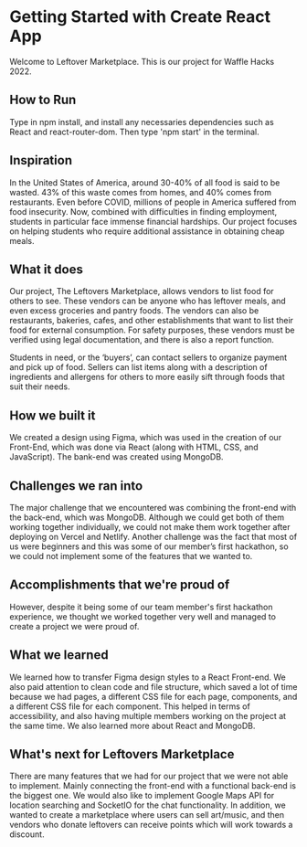 # Getting Started with Create React App

Welcome to Leftover Marketplace. This is our project for Waffle Hacks 2022.

## How to Run
Type in npm install, and install any necessaries dependencies such as React and react-router-dom. Then type 'npm start' in the terminal.

## Inspiration

In the United States of America, around 30-40% of all food is said to be wasted. 43% of this waste comes from homes, and 40% comes from restaurants. Even before COVID, millions of people in America suffered from food insecurity. Now, combined with difficulties in finding employment, students in particular face immense financial hardships. Our project focuses on helping students who require additional assistance in obtaining cheap meals.

## What it does

Our project, The Leftovers Marketplace, allows vendors to list food for others to see. These vendors can be anyone who has leftover meals, and even excess groceries and pantry foods. The vendors can also be restaurants, bakeries, cafes, and other establishments that want to list their food for external consumption. For safety purposes, these vendors must be verified using legal documentation, and there is also a report function. 

Students in need, or the ‘buyers’, can contact sellers to organize payment and pick up of food. Sellers can list items along with a description of ingredients and allergens for others to more easily sift through foods that suit their needs.

## How we built it

We created a design using Figma, which was used in the creation of our Front-End, which was done via React (along with HTML, CSS, and JavaScript). The bank-end was created using MongoDB.

## Challenges we ran into

The major challenge that we encountered was combining the front-end with the back-end, which was MongoDB. Although we could get both of them working together individually, we could not make them work together after deploying on Vercel and Netlify. Another challenge was the fact that most of us were beginners and this was some of our member’s first hackathon, so we could not implement some of the features that we wanted to.

## Accomplishments that we're proud of

However, despite it being some of our team member's first hackathon experience, we thought we worked together very well and managed to create a project we were proud of. 

## What we learned

We learned how to transfer Figma design styles to a React Front-end. We also paid attention to clean code and file structure, which saved a lot of time because we had pages, a different CSS file for each page, components, and a different CSS file for each component. This helped in terms of accessibility, and also having multiple members working on the project at the same time. We also learned more about React and MongoDB.

## What's next for Leftovers Marketplace

There are many features that we had for our project that we were not able to implement. Mainly connecting the front-end with a functional back-end is the biggest one. We would also like to implement Google Maps API for location searching and SocketIO for the chat functionality. In addition, we wanted to create a marketplace where users can sell art/music, and then vendors who donate leftovers can receive points which will work towards a discount.

